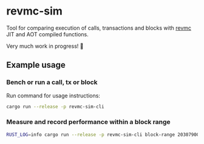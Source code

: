 # revmc-sim

Tool for comparing execution of calls, transactions and blocks with [revmc](https://github.com/paradigmxyz/revmc) JIT and AOT compiled functions. 

Very much work in progress! 🚧

## Example usage 

### Bench or run a call, tx or block

Run command for usage instructions:
```bash
cargo run --release -p revmc-sim-cli
```

### Measure and record performance within a block range 
```bash 
RUST_LOG=info cargo run --release -p revmc-sim-cli block-range 20307900..20347900 f20307900t20347900s50 --sample-size 10
```
